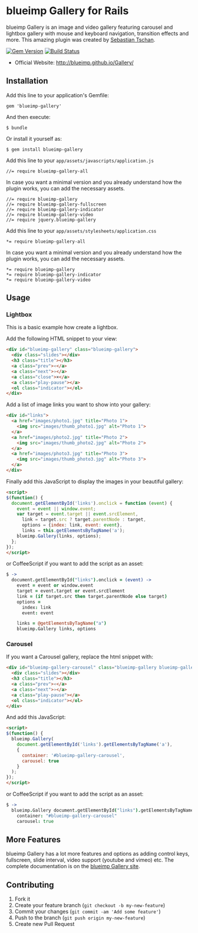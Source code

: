 # blueimp Gallery for Rails

blueimp Gallery is an image and video gallery featuring carousel and lightbox gallery with mouse and keyboard navigation, transition effects and more. This amazing plugin was created by [Sebastian Tschan](https://github.com/blueimp).

[![Gem Version](https://badge.fury.io/rb/blueimp-gallery.png)](http://badge.fury.io/rb/blueimp-gallery)
[![Build Status](https://travis-ci.org/Phifo/blueimp-gallery.png?branch=master)](https://travis-ci.org/Phifo/blueimp-gallery)

* Official Website: http://blueimp.github.io/Gallery/


## Installation

Add this line to your application's Gemfile:

    gem 'blueimp-gallery'

And then execute:

    $ bundle

Or install it yourself as:

    $ gem install blueimp-gallery

Add this line to your `app/assets/javascripts/application.js`

    //= require blueimp-gallery-all

In case you want a minimal version and you already understand how the plugin works, you can add the necessary assets.

    //= require blueimp-gallery
    //= require blueimp-gallery-fullscreen
    //= require blueimp-gallery-indicator
    //= require blueimp-gallery-video
    //= require jquery.blueimp-gallery

Add this line to your `app/assets/stylesheets/application.css`

    *= require blueimp-gallery-all

In case you want a minimal version and you already understand how the plugin works, you can add the necessary assets.

    *= require blueimp-gallery
    *= require blueimp-gallery-indicator
    *= require blueimp-gallery-video

## Usage

### Lightbox

This is a basic example how create a lightbox.

Add the following HTML snippet to your view:

```html
<div id="blueimp-gallery" class="blueimp-gallery">
  <div class="slides"></div>
  <h3 class="title"></h3>
  <a class="prev">‹</a>
  <a class="next">›</a>
  <a class="close">×</a>
  <a class="play-pause"></a>
  <ol class="indicator"></ol>
</div>
```

Add a list of image links you want to show into your gallery:


```html
<div id="links">
  <a href="images/photo1.jpg" title="Photo 1">
    <img src="images/thumb_photo1.jpg" alt="Photo 1">
  </a>
  <a href="images/photo2.jpg" title="Photo 2">
    <img src="images/thumb_photo2.jpg" alt="Photo 2">
  </a>
  <a href="images/photo3.jpg" title="Photo 3">
    <img src="images/thumb_photo3.jpg" alt="Photo 3">
  </a>
</div>
```

Finally add this JavaScript to display the images in your beautiful gallery:

```html
<script>
$(function() {
  document.getElementById('links').onclick = function (event) {
    event = event || window.event;
    var target = event.target || event.srcElement,
      link = target.src ? target.parentNode : target,
      options = {index: link, event: event},
      links = this.getElementsByTagName('a');
    blueimp.Gallery(links, options);
  };
});
</script>
```

or CoffeeScript if you want to add the script as an asset:

```coffeescript
$ ->
  document.getElementById("links").onclick = (event) ->
    event = event or window.event
    target = event.target or event.srcElement
    link = (if target.src then target.parentNode else target)
    options =
      index: link
      event: event

    links = @getElementsByTagName("a")
    blueimp.Gallery links, options
```

### Carousel

If you want a Carousel gallery, replace the html snippet with:

```html
<div id="blueimp-gallery-carousel" class="blueimp-gallery blueimp-gallery-carousel">
  <div class="slides"></div>
  <h3 class="title"></h3>
  <a class="prev">‹</a>
  <a class="next">›</a>
  <a class="play-pause"></a>
  <ol class="indicator"></ol>
</div>
```

And add this JavaScript:

```html
<script>
$(function() {
  blueimp.Gallery(
    document.getElementById('links').getElementsByTagName('a'),
    {
      container: '#blueimp-gallery-carousel',
      carousel: true
    }
  );
});
</script>
```

or CoffeeScript if you want to add the script as an asset:

```coffeescript
$ ->
  blueimp.Gallery document.getElementById("links").getElementsByTagName("a"),
    container: "#blueimp-gallery-carousel"
    carousel: true
```

## More Features

blueimp Gallery has a lot more features and options as adding control keys, fullscreen, slide interval, video support (youtube and vimeo) etc. The complete documentation is on the [blueimp Gallery site](https://github.com/blueimp/Gallery).

## Contributing

1. Fork it
2. Create your feature branch (`git checkout -b my-new-feature`)
3. Commit your changes (`git commit -am 'Add some feature'`)
4. Push to the branch (`git push origin my-new-feature`)
5. Create new Pull Request
